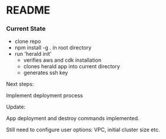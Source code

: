 # README #

### Current State

- clone repo
- npm install -g . in root directory
- run 'herald init'
  - verifies aws and cdk installation
  - clones herald app into current directory
  - generates ssh key

Next steps:

Implement deployment process

Update:

App deployment and destroy commands implemented.

Still need to configure user options: VPC, initial cluster size etc.